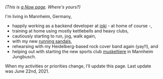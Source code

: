 <!--
.. title: What I'm doing at the moment
.. slug: now
.. date: 2016-06-22 17:44:06 UTC-05:00
.. tags:
.. category:
.. link:
.. description:
.. type: text
-->

*(This is [a Now page](http://nownownow.com/about). Where's yours?)*


I'm living in Mannheim, Germany,

- happily working as a backend developer at [ioki](https://ioki.com/) - at home of course -,
- training at home using mostly kettlebells and heavy clubs,
- cautiously starting to run, jog, walk again,
- with my new [running sandals](https://gofreeconcepts.de/collections/shamma-sandals/products/shamma-sandals-warriors-mit-ultragrip-fussbett),
- rehearsing with my Heidelberg-based rock cover band again (yay!!), and
- helping out with starting the new sports club [muskeltiere](https://muskeltiere-sport.de/) in Mannheim Jungbusch.

When my activities or priorities change, I’ll update this page. Last update was June 22nd, 2021.
